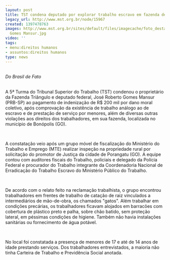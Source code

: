 ```yaml
---
layout: post
title: TST condena deputado por explorar trabalho escravo em fazenda de Goiás
legacy_url: http://www.mst.org.br/node/15967
created: 1397478763
images: http://www.mst.org.br/sites/default/files/imagecache/foto_destaque/José Roberto
  Gomes Mansur.jpg
video: ''
tags:
- menu:direitos humanos
- assuntos:direitos humanos
type: news
---
```

<p><em><img style="margin: 10px; float: right;" src="http://www.mst.org.br/sites/default/files/Jos%C3%A9%20Roberto%20Gomes%20Mansur_0.jpg" alt=""><br>Do Brasil de Fato</em></p><p><br>A 5ª Turma do Tribunal Superior do Trabalho (TST) condenou o proprietário da Fazenda Triângulo e deputado federal, José Roberto Gomes Mansur (PRB-SP) ao pagamento de indenização de R$ 200 mil por dano moral coletivo, após comprovação da existência de trabalho análogo ao de escravo e de prestação de serviço por menores, além de diversas outras violações aos direitos dos trabalhadores, em sua fazenda, localizada no município de Bonópolis (GO).</p><p>&nbsp;</p><p>A constatação veio após um grupo móvel de fiscalização do Ministério do Trabalho e Emprego (MTE) realizar inspeção na propriedade rural por solicitação do promotor de Justiça da cidade de Porangatu (GO). A equipe contou com auditores fiscais do Trabalho, policiais e delegado da Polícia Federal e procurador do Trabalho integrante da Coordenadoria Nacional de Erradicação do Trabalho Escravo do Ministério Público do Trabalho.</p><p>&nbsp;</p><p>De acordo com o relato feito na reclamação trabalhista, o grupo encontrou trabalhadores em frentes de trabalho de catação de raiz vinculados a intermediários de mão-de-obra, os chamados "gatos". Além trabalhar em condições precárias, os trabalhadores ficavam alojados em barracões com cobertura de plástico preto e palha, sobre chão batido, sem proteção lateral, em péssimas condições de higiene. Também não havia instalações sanitárias ou fornecimento de água potável.</p><p>&nbsp;</p><p>No local foi constatada a presença de menores de 17 e até de 14 anos de idade prestando serviços. Dos trabalhadores entrevistados, a maioria não tinha Carteira de Trabalho e Previdência Social anotada.</p>
